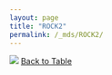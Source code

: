 ```yaml
---
layout: page
title: "ROCK2"
permalink: /_mds/ROCK2/
---
```


![](../../alns_9.28.22/aln_5HSAA092039_0.965.png?raw=true
)
[Back to Table](../../display)
